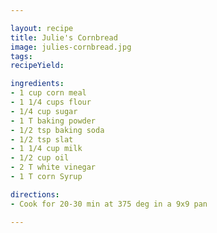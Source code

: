 ```yaml
---

layout: recipe
title: Julie's Cornbread
image: julies-cornbread.jpg
tags: 
recipeYield: 

ingredients:
- 1 cup corn meal
- 1 1/4 cups flour
- 1/4 cup sugar
- 1 T baking powder
- 1/2 tsp baking soda
- 1/2 tsp slat
- 1 1/4 cup milk
- 1/2 cup oil
- 2 T white vinegar
- 1 T corn Syrup

directions:
- Cook for 20-30 min at 375 deg in a 9x9 pan

---
```


